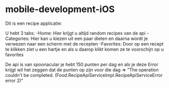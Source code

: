 # mobile-development-iOS

Dit is een recipe applicatie:

U hebt 3 tabs:
-Home: Hier krijgt u altijd random recipes van de api
-Categories: Hier kan u kiezen uit een paar dieten en daarna wordt je verwezen naar een scherm met de recepten 
-Favorites: Door op een recept te klikken ziet u een hartje en als u daarop klikt komen ze te voorschijn op u favorites

De api is van spoonacular je hebt 150 punten per dag en als je deze Error krijgt wil het zeggen dat de punten op zijn voor die dag
  => "The operation couldn't be completed. (Food.RecipeApiServiceImpl.RecipeApiServiceError error 2)"
 
